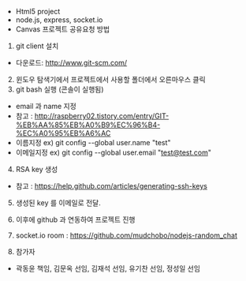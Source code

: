 * Html5 project
* node.js, express, socket.io
* Canvas 프로젝트 공유요청 방법


1. git client 설치
 - 다운로드: http://www.git-scm.com/
2. 윈도우 탐색기에서 프로젝트에서 사용할 폴더에서 오른마우스 클릭
3. git bash 실행 (콘솔이 실행됨)
 - email 과 name 지정
 - 참고 : http://raspberry02.tistory.com/entry/GIT-%EB%AA%85%EB%A0%B9%EC%96%B4-%EC%A0%95%EB%A6%AC
 - 이름지정 ex) git config --global user.name "test" 
 - 이메일지정 ex) git config --global user.email "test@test.com" 
4. RSA key 생성
 - 참고 : https://help.github.com/articles/generating-ssh-keys
5. 생성된 key 를 이메일로 전달.
6. 이후에 github 과 연동하여 프로젝트 진행

7. socket.io room : https://github.com/mudchobo/nodejs-random_chat

8. 참가자 
 - 곽동윤 책임, 김문옥 선임, 김재석 선임, 유기찬 선임, 정성일 선임
